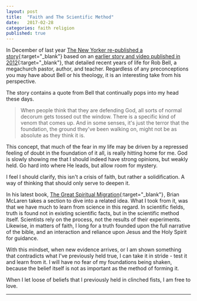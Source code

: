```yaml
---
layout: post
title:  "Faith and The Scientific Method"
date:   2017-02-28
categories: faith religion
published: true
---
```


In December of last year [The New Yorker re-published a story](http://www.newyorker.com/culture/culture-desk/a-megachurch-pastors-search-for-a-more-forgiving-faith){:target="_blank"}
based on an [earlier story and video published in 2012](http://www.newyorker.com/magazine/2012/11/26/the-hell-raiser-3){:target="_blank"},
that detailed recent years of life for Rob Bell, a megachurch pastor, author, and teacher.
Regardless of any preconceptions you may have about Bell or his theology, it is an interesting take
from his perspective.

The story contains a quote from Bell that continually pops into my head these days.

> When people think that they are defending God, all sorts of normal decorum gets tossed out the
window. There is a specific kind of venom that comes up. And in some senses, it's just the terror
that the foundation, the ground they've been walking on, might not be as absolute as they think it
is.

This concept, that much of the fear in my life may be driven by a repressed feeling of doubt in the
foundation of it all, is really hitting home for me. God is slowly showing me that I should indeed
have strong opinions, but weakly held. Go hard into where He leads, but allow room for mystery.

I feel I should clarify, this isn't a crisis of faith, but rather a solidification. A way of
thinking that should only serve to deepen it.

In his latest book, [The Great Spiritual Migration](https://www.amazon.com/gp/product/1601427913/ref=as_li_tl?ie=UTF8&camp=1789&creative=9325&creativeASIN=1601427913&linkCode=as2&tag=tywayne-20&linkId=61b7db3555c555c0ff720482f7f5ea67){:target="_blank"}<img src="//ir-na.amazon-adsystem.com/e/ir?t=tywayne-20&l=am2&o=1&a=1601427913" width="1" height="1" border="0" alt="" style="border:none !important; margin:0px !important;" />,
Brian McLaren takes a section to dive into a related idea. What I took from it, was that we have
much to learn from science in this regard. In scientific fields, truth is found not in existing
scientific facts, but in the scientific method itself. Scientists rely on the process, not the
results of their experiments. Likewise, in matters of faith, I long for a truth founded upon the
full narrative of the bible, and an interaction and reliance upon Jesus and the Holy Spirit for
guidance.

With this mindset, when new evidence arrives, or I am shown something that contradicts what I've
previously held true, I can take it in stride - test it and learn from it. I will have no fear of
my foundations being shaken, because the belief itself is not as important as the method of forming
it.

When I let loose of beliefs that I previously held in clinched fists, I am free to love.

***